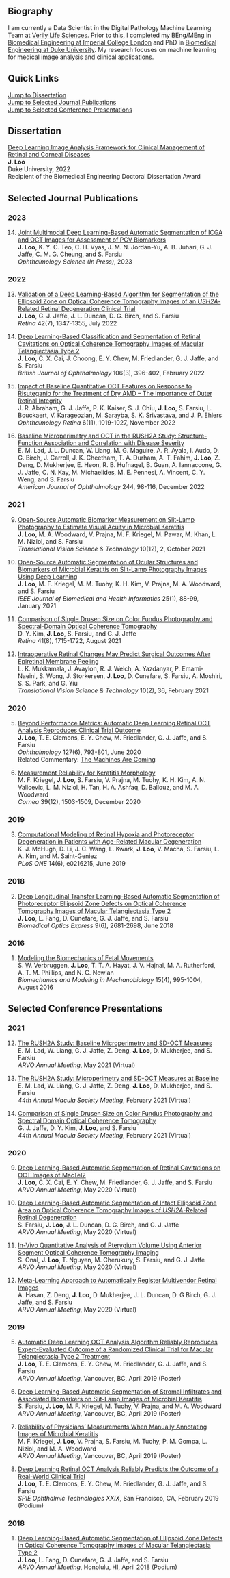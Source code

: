 ## Biography

I am currently a Data Scientist in the Digital Pathology Machine Learning Team at [Verily Life Sciences](https://verily.com/). Prior to this, I completed my BEng/MEng in [Biomedical Engineering at Imperial College London](https://www.imperial.ac.uk/bioengineering) and PhD in [Biomedical Engineering at Duke University](https://bme.duke.edu/). My research focuses on machine learning for medical image analysis and clinical applications. 

## Quick Links
[Jump to Dissertation](#dissertation)  
[Jump to Selected Journal Publications](#selected-journal-publications)  
[Jump to Selected Conference Presentations](#selected-conference-presentations)  

## Dissertation

[Deep Learning Image Analysis Framework for Clinical Management of Retinal and Corneal Diseases](https://dukespace.lib.duke.edu/dspace/handle/10161/25750)  
**J. Loo**  
Duke University, 2022  
Recipient of the Biomedical Engineering Doctoral Dissertation Award  

## Selected Journal Publications

### 2023
14. [Joint Multimodal Deep Learning-Based Automatic Segmentation of ICGA and OCT Images for Assessment of PCV Biomarkers](https://www.ophthalmologyscience.org/article/S2666-9145(23)00024-6/fulltext)  
**J. Loo**, K. Y. C. Teo, C. H. Vyas, J. M. N. Jordan-Yu, A. B. Juhari, G. J. Jaffe, C. M. G. Cheung, and S. Farsiu  
*Ophthalmology Science (In Press)*, 2023

### 2022

13. [Validation of a Deep Learning-Based Algorithm for Segmentation of the Ellipsoid Zone on Optical Coherence Tomography Images of an *USH2A*-Related Retinal Degeneration Clinical Trial](https://journals.lww.com/retinajournal/Abstract/9000/Validation_of_a_deep_learning_based_algorithm_for.95266.aspx)  
**J. Loo**, G. J. Jaffe, J. L. Duncan, D. G. Birch, and S. Farsiu  
*Retina* 42(7), 1347-1355, July 2022

12. [Deep Learning-Based Classification and Segmentation of Retinal Cavitations on Optical Coherence Tomography Images of Macular Telangiectasia Type 2](https://bjo.bmj.com/content/106/3/396)  
**J. Loo**, C. X. Cai, J. Choong, E. Y. Chew, M. Friedlander, G. J. Jaffe, and S. Farsiu  
*British Journal of Ophthalmology* 106(3), 396-402, February 2022

11. [Impact of Baseline Quantitative OCT Features on Response to Risuteganib for the Treatment of Dry AMD – The Importance of Outer Retinal Integrity](https://www.ophthalmologyretina.org/article/S2468-6530(22)00236-6/fulltext)  
J. R. Abraham, G. J. Jaffe, P. K. Kaiser, S. J. Chiu, **J. Loo**, S. Farsiu, L. Bouckaert, V. Karageozian, M. Sarayba, S. K. Srivastava, and J. P. Ehlers  
*Ophthalmology Retina* 6(11), 1019-1027, November 2022

10. [Baseline Microperimetry and OCT in the RUSH2A Study: Structure-Function Association and Correlation with Disease
Severity](https://www.ajo.com/article/S0002-9394(22)00318-X/fulltext)  
E. M. Lad, J. L. Duncan, W. Liang, M. G. Maguire, A. R. Ayala, I. Audo, D. G. Birch, J. Carroll, J. K. Cheetham, T. A. Durham, A. T. Fahim, **J. Loo**,
Z. Deng, D. Mukherjee, E. Heon, R. B. Hufnagel, B. Guan, A. Iannaccone, G. J. Jaffe, C. N. Kay, M. Michaelides, M. E. Pennesi, A. Vincent, C. Y.
Weng, and S. Farsiu  
*American Journal of Ophthalmology* 244, 98-116, December 2022

### 2021  

9. [Open-Source Automatic Biomarker Measurement on Slit-Lamp Photography to Estimate Visual Acuity in Microbial Keratitis](https://tvst.arvojournals.org/article.aspx?articleid=2777943)  
**J. Loo**, M. A. Woodward, V. Prajna, M. F. Kriegel, M. Pawar, M. Khan, L. M. Niziol, and S. Farsiu  
*Translational Vision Science & Technology* 10(12), 2, October 2021  

8. [Open-Source Automatic Segmentation of Ocular Structures and Biomarkers of Microbial Keratitis on Slit-Lamp Photography Images Using Deep Learning](https://ieeexplore.ieee.org/document/9050902)  
**J. Loo**, M. F. Kriegel, M. M. Tuohy, K. H. Kim, V. Prajna, M. A. Woodward, and S. Farsiu  
*IEEE Journal of Biomedical and Health Informatics* 25(1), 88-99, January 2021  

7. [Comparison of Single Drusen Size on Color Fundus Photography and Spectral-Domain Optical Coherence Tomography](https://journals.lww.com/retinajournal/Abstract/9000/COMPARISON_OF_SINGLE_DRUSEN_SIZE_ON_COLOR_FUNDUS.95597.aspx)  
D. Y. Kim, **J. Loo**, S. Farsiu, and G. J. Jaffe  
*Retina* 41(8), 1715-1722, August 2021

6. [Intraoperative Retinal Changes May Predict Surgical Outcomes After Epiretinal Membrane Peeling](https://tvst.arvojournals.org/article.aspx?articleid=2772318)  
L. K. Mukkamala, J. Avaylon, R. J. Welch, A. Yazdanyar, P. Emami-Naeini, S. Wong, J. Storkersen, **J. Loo**, D. Cunefare, S. Farsiu, A. Moshiri, S. S. Park, and G. Yiu  
*Translational Vision Science & Technology* 10(2), 36, February 2021

### 2020

5. [Beyond Performance Metrics: Automatic Deep Learning Retinal OCT Analysis Reproduces Clinical Trial Outcome](https://www.aaojournal.org/article/S0161-6420(19)32367-X/fulltext)       
**J. Loo**, T. E. Clemons, E. Y. Chew, M. Friedlander, G. J. Jaffe, and S. Farsiu  
*Ophthalmology* 127(6), 793-801, June 2020  
Related Commentary: [The Machines Are Coming](https://www.aaojournal.org/article/S0161-6420(20)30230-X/fulltext#intraref0010a)  

4. [Measurement Reliability for Keratitis Morphology](https://journals.lww.com/corneajrnl/Fulltext/2020/12000/Measurement_Reliability_for_Keratitis_Morphology.6.aspx)  
M. F. Kriegel, **J. Loo**, S. Farsiu, V. Prajna, M. Tuohy, K. H. Kim, A. N. Valicevic, L. M. Niziol, H. Tan, H. A. Ashfaq, D. Ballouz, and M. A. Woodward  
*Cornea* 39(12), 1503-1509, December 2020  

### 2019

3. [Computational Modeling of Retinal Hypoxia and Photoreceptor Degeneration in Patients with Age-Related Macular Degeneration](https://journals.plos.org/plosone/article?id=10.1371/journal.pone.0216215)  
K. J. McHugh, D. Li, J. C. Wang, L. Kwark, **J. Loo**, V. Macha, S. Farsiu, L. A. Kim, and M. Saint-Geniez  
*PLoS ONE* 14(6), e0216215, June 2019

### 2018

2. [Deep Longitudinal Transfer Learning-Based Automatic Segmentation of Photoreceptor Ellipsoid Zone Defects on Optical Coherence Tomography Images of Macular Telangiectasia Type 2](https://www.osapublishing.org/boe/abstract.cfm?uri=boe-9-6-2681)  
**J. Loo**, L. Fang, D. Cunefare, G. J. Jaffe, and S. Farsiu  
*Biomedical Optics Express* 9(6), 2681-2698, June 2018

### 2016

1. [Modeling the Biomechanics of Fetal Movements](https://link.springer.com/article/10.1007/s10237-015-0738-1)  
S. W. Verbruggen, **J. Loo**, T. T. A. Hayat, J. V. Hajnal, M. A. Rutherford, A. T. M. Phillips, and N. C. Nowlan  
*Biomechanics and Modeling in Mechanobiology* 15(4), 995-1004, August 2016

## Selected Conference Presentations

### 2021

12. [The RUSH2A Study: Baseline Microperimetry and SD-OCT Measures](https://iovs.arvojournals.org/article.aspx?articleid=2773434)  
E. M. Lad, W. Liang, G. J. Jaffe, Z. Deng, **J. Loo**, D. Mukherjee, and S. Farsiu  
*ARVO Annual Meeting*, May 2021 (Virtual)  

11. [The RUSH2A Study: Microperimetry and SD-OCT Measures at Baseline]()  
E. M. Lad, W. Liang, G. J. Jaffe, Z. Deng, **J. Loo**, D. Mukherjee, and S. Farsiu  
*44th Annual Macula Society Meeting*, February 2021 (Virtual)  

10. [Comparison of Single Drusen Size on Color Fundus Photography and Spectral Domain Optical Coherence Tomography]()  
G. J. Jaffe, D. Y. Kim, **J. Loo**, and S. Farsiu  
*44th Annual Macula Society Meeting*, February 2021 (Virtual)  

### 2020

9. [Deep Learning-Based Automatic Segmentation of Retinal Cavitations on OCT Images of MacTel2](https://iovs.arvojournals.org/article.aspx?articleid=2769036)  
**J. Loo**, C. X. Cai, E. Y. Chew, M. Friedlander, G. J. Jaffe, and S. Farsiu  
*ARVO Annual Meeting*, May 2020 (Virtual) 

8. [Deep Learning-Based Automatic Segmentation of Intact Ellipsoid Zone Area on Optical Coherence Tomography Images of *USH2A*-Related Retinal Degeneration](https://iovs.arvojournals.org/article.aspx?articleid=2769918)  
S. Farsiu, **J. Loo**, J. L. Duncan, D. G. Birch, and G. J. Jaffe  
*ARVO Annual Meeting*, May 2020 (Virtual)

7. [In-Vivo Quantitative Analysis of Pterygium Volume Using Anterior Segment Optical Coherence Tomography Imaging](https://iovs.arvojournals.org/article.aspx?articleid=2769606)  
S. Onal, **J. Loo**, T. Nguyen, M. Cherukury, S. Farsiu, and G. J. Jaffe  
*ARVO Annual Meeting*, May 2020 (Virtual)

6. [Meta-Learning Approach to Automatically Register Multivendor Retinal Images](https://iovs.arvojournals.org/article.aspx?articleid=2769264)   
A. Hasan, Z. Deng, **J. Loo**, D. Mukherjee, J. L. Duncan, D. G Birch, G. J. Jaffe, and S. Farsiu  
*ARVO Annual Meeting*, May 2020 (Virtual)

### 2019

5. [Automatic Deep Learning OCT Analysis Algorithm Reliably Reproduces Expert-Evaluated Outcome of a Randomized Clinical Trial for Macular Telangiectasia Type 2 Treatment](https://iovs.arvojournals.org/article.aspx?articleid=2741900)  
**J. Loo**, T. E. Clemons, E. Y. Chew, M. Friedlander, G. J. Jaffe, and S. Farsiu  
*ARVO Annual Meeting*, Vancouver, BC, April 2019 (Poster)

4. [Deep Learning-Based Automatic Segmentation of Stromal Infiltrates and Associated Biomarkers on Slit-Lamp Images of Microbial Keratitis](https://iovs.arvojournals.org/article.aspx?articleid=2746417)  
S. Farsiu, **J. Loo**, M. F. Kriegel, M. Tuohy, V. Prajna, and M. A. Woodward  
*ARVO Annual Meeting*, Vancouver, BC, April 2019 (Poster)  

3. [Reliability of Physicians’ Measurements When Manually Annotating Images of Microbial Keratitis](https://iovs.arvojournals.org/article.aspx?articleid=2745743)  
M. F. Kriegel, **J. Loo**, V. Prajna, S. Farsiu, M. Tuohy, P. M. Gompa, L. Niziol, and M. A. Woodward   
*ARVO Annual Meeting*, Vancouver, BC, April 2019 (Poster)  

2. [Deep Learning Retinal OCT Analysis Reliably Predicts the Outcome of a Real-World Clinical Trial]()  
**J. Loo**, T. E. Clemons, E. Y. Chew, M. Friedlander, G. J. Jaffe, and S. Farsiu  
*SPIE Ophthalmic Technologies XXIX*, San Francisco, CA, February 2019 (Podium)

### 2018

1. [Deep Learning-Based Automatic Segmentation of Ellipsoid Zone Defects in Optical Coherence Tomography Images of Macular Telangiectasia Type 2](https://iovs.arvojournals.org/article.aspx?articleid=2693350)  
**J. Loo**, L. Fang, D. Cunefare, G. J. Jaffe, and S. Farsiu  
*ARVO Annual Meeting*, Honolulu, HI, April 2018 (Podium)
